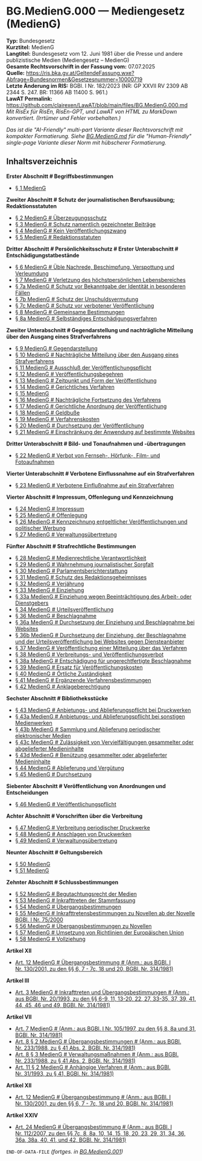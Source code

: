 # BG.MedienG.000 — Mediengesetz (MedienG)
**Typ:** Bundesgesetz  
**Kurztitel:** MedienG  
**Langtitel:** Bundesgesetz vom 12. Juni 1981 über die Presse und andere publizistische Medien (Mediengesetz – MedienG)  
**Gesamte Rechtsvorschrift in der Fassung vom:** 07.07.2025  
**Quelle:** https://ris.bka.gv.at/GeltendeFassung.wxe?Abfrage=Bundesnormen&Gesetzesnummer=10000719  
**Letzte Änderung im RIS:** BGBl. I Nr. 182/2023 (NR: GP XXVII RV 2309 AB 2344 S. 247. BR: 11366 AB 11400 S. 961.)  
**LawAT Permalink:** https://github.com/clairexen/LawAT/blob/main/files/BG.MedienG.000.md  
*Mit RisEx für RisEn, RisEn-GPT, und LawAT von HTML zu MarkDown konvertiert. (Irrtümer und Fehler vorbehalten.)*

*Das ist die "AI-Friendly" multi-part Variante dieser Rechtsvorschrift mit kompakter Formatierung. Siehe [BG.MedienG.md](BG.MedienG.md) für die "Human-Friendly" single-page Variante dieser Norm mit hübscherer Formatierung.*

## Inhaltsverzeichnis

**Erster Abschnitt # Begriffsbestimmungen**  
* [§ 1 MedienG](BG.MedienG.001.md#-1-medieng)

**Zweiter Abschnitt # Schutz der journalistischen Berufsausübung; Redaktionsstatuten**  
* [§ 2 MedienG # Überzeugungsschutz](BG.MedienG.001.md#-2-medieng--überzeugungsschutz)  
* [§ 3 MedienG # Schutz namentlich gezeichneter Beiträge](BG.MedienG.001.md#-3-medieng--schutz-namentlich-gezeichneter-beiträge)  
* [§ 4 MedienG # Kein Veröffentlichungszwang](BG.MedienG.001.md#-4-medieng--kein-veröffentlichungszwang)  
* [§ 5 MedienG # Redaktionsstatuten](BG.MedienG.001.md#-5-medieng--redaktionsstatuten)

**Dritter Abschnitt # Persönlichkeitsschutz # Erster Unterabschnitt # Entschädigungstatbestände**  
* [§ 6 MedienG # Üble Nachrede, Beschimpfung, Verspottung und Verleumdung](BG.MedienG.001.md#-6-medieng--üble-nachrede-beschimpfung-verspottung-und-verleumdung)  
* [§ 7 MedienG # Verletzung des höchstpersönlichen Lebensbereiches](BG.MedienG.001.md#-7-medieng--verletzung-des-höchstpersönlichen-lebensbereiches)  
* [§ 7a MedienG # Schutz vor Bekanntgabe der Identität in besonderen Fällen](BG.MedienG.001.md#-7a-medieng--schutz-vor-bekanntgabe-der-identität-in-besonderen-fällen)  
* [§ 7b MedienG # Schutz der Unschuldsvermutung](BG.MedienG.001.md#-7b-medieng--schutz-der-unschuldsvermutung)  
* [§ 7c MedienG # Schutz vor verbotener Veröffentlichung](BG.MedienG.001.md#-7c-medieng--schutz-vor-verbotener-veröffentlichung)  
* [§ 8 MedienG # Gemeinsame Bestimmungen](BG.MedienG.001.md#-8-medieng--gemeinsame-bestimmungen)  
* [§ 8a MedienG # Selbständiges Entschädigungsverfahren](BG.MedienG.001.md#-8a-medieng--selbständiges-entschädigungsverfahren)

**Zweiter Unterabschnitt # Gegendarstellung und nachträgliche Mitteilung über den Ausgang eines Strafverfahrens**  
* [§ 9 MedienG # Gegendarstellung](BG.MedienG.002.md#-9-medieng--gegendarstellung)  
* [§ 10 MedienG # Nachträgliche Mitteilung über den Ausgang eines Strafverfahrens](BG.MedienG.002.md#-10-medieng--nachträgliche-mitteilung-über-den-ausgang-eines-strafverfahrens)  
* [§ 11 MedienG # Ausschluß der Veröffentlichungspflicht](BG.MedienG.002.md#-11-medieng--ausschluß-der-veröffentlichungspflicht)  
* [§ 12 MedienG # Veröffentlichungsbegehren](BG.MedienG.002.md#-12-medieng--veröffentlichungsbegehren)  
* [§ 13 MedienG # Zeitpunkt und Form der Veröffentlichung](BG.MedienG.002.md#-13-medieng--zeitpunkt-und-form-der-veröffentlichung)  
* [§ 14 MedienG # Gerichtliches Verfahren](BG.MedienG.002.md#-14-medieng--gerichtliches-verfahren)  
* [§ 15 MedienG](BG.MedienG.002.md#-15-medieng)  
* [§ 16 MedienG # Nachträgliche Fortsetzung des Verfahrens](BG.MedienG.002.md#-16-medieng--nachträgliche-fortsetzung-des-verfahrens)  
* [§ 17 MedienG # Gerichtliche Anordnung der Veröffentlichung](BG.MedienG.002.md#-17-medieng--gerichtliche-anordnung-der-veröffentlichung)  
* [§ 18 MedienG # Geldbuße](BG.MedienG.002.md#-18-medieng--geldbuße)  
* [§ 19 MedienG # Verfahrenskosten](BG.MedienG.002.md#-19-medieng--verfahrenskosten)  
* [§ 20 MedienG # Durchsetzung der Veröffentlichung](BG.MedienG.002.md#-20-medieng--durchsetzung-der-veröffentlichung)  
* [§ 21 MedienG # Einschränkung der Anwendung auf bestimmte Websites](BG.MedienG.002.md#-21-medieng--einschränkung-der-anwendung-auf-bestimmte-websites)

**Dritter Unterabschnitt # Bild- und Tonaufnahmen und -übertragungen**  
* [§ 22 MedienG # Verbot von Fernseh-, Hörfunk-, Film- und Fotoaufnahmen](BG.MedienG.002.md#-22-medieng--verbot-von-fernseh--hörfunk--film--und-fotoaufnahmen)

**Vierter Unterabschnitt # Verbotene Einflussnahme auf ein Strafverfahren**  
* [§ 23 MedienG # Verbotene Einflußnahme auf ein Strafverfahren](BG.MedienG.002.md#-23-medieng--verbotene-einflußnahme-auf-ein-strafverfahren)

**Vierter Abschnitt # Impressum, Offenlegung und Kennzeichnung**  
* [§ 24 MedienG # Impressum](BG.MedienG.003.md#-24-medieng--impressum)  
* [§ 25 MedienG # Offenlegung](BG.MedienG.003.md#-25-medieng--offenlegung)  
* [§ 26 MedienG # Kennzeichnung entgeltlicher Veröffentlichungen und politischer Werbung](BG.MedienG.003.md#-26-medieng--kennzeichnung-entgeltlicher-veröffentlichungen-und-politischer-werbung)  
* [§ 27 MedienG # Verwaltungsübertretung](BG.MedienG.003.md#-27-medieng--verwaltungsübertretung)

**Fünfter Abschnitt # Strafrechtliche Bestimmungen**  
* [§ 28 MedienG # Medienrechtliche Verantwortlichkeit](BG.MedienG.004.md#-28-medieng--medienrechtliche-verantwortlichkeit)  
* [§ 29 MedienG # Wahrnehmung journalistischer Sorgfalt](BG.MedienG.004.md#-29-medieng--wahrnehmung-journalistischer-sorgfalt)  
* [§ 30 MedienG # Parlamentsberichterstattung](BG.MedienG.004.md#-30-medieng--parlamentsberichterstattung)  
* [§ 31 MedienG # Schutz des Redaktionsgeheimnisses](BG.MedienG.004.md#-31-medieng--schutz-des-redaktionsgeheimnisses)  
* [§ 32 MedienG # Verjährung](BG.MedienG.004.md#-32-medieng--verjährung)  
* [§ 33 MedienG # Einziehung](BG.MedienG.004.md#-33-medieng--einziehung)  
* [§ 33a MedienG # Einziehung wegen Beeinträchtigung des Arbeit- oder Dienstgebers](BG.MedienG.004.md#-33a-medieng--einziehung-wegen-beeinträchtigung-des-arbeit--oder-dienstgebers)  
* [§ 34 MedienG # Urteilsveröffentlichung](BG.MedienG.004.md#-34-medieng--urteilsveröffentlichung)  
* [§ 36 MedienG # Beschlagnahme](BG.MedienG.004.md#-36-medieng--beschlagnahme)  
* [§ 36a MedienG # Durchsetzung der Einziehung und Beschlagnahme bei Websites](BG.MedienG.004.md#-36a-medieng--durchsetzung-der-einziehung-und-beschlagnahme-bei-websites)  
* [§ 36b MedienG # Durchsetzung der Einziehung, der Beschlagnahme und der Urteilsveröffentlichung bei Websites gegen Diensteanbieter](BG.MedienG.004.md#-36b-medieng--durchsetzung-der-einziehung-der-beschlagnahme-und-der-urteilsveröffentlichung-bei-websites-gegen-diensteanbieter)  
* [§ 37 MedienG # Veröffentlichung einer Mitteilung über das Verfahren](BG.MedienG.004.md#-37-medieng--veröffentlichung-einer-mitteilung-über-das-verfahren)  
* [§ 38 MedienG # Verbreitungs- und Veröffentlichungsverbot](BG.MedienG.004.md#-38-medieng--verbreitungs--und-veröffentlichungsverbot)  
* [§ 38a MedienG # Entschädigung für ungerechtfertigte Beschlagnahme](BG.MedienG.004.md#-38a-medieng--entschädigung-für-ungerechtfertigte-beschlagnahme)  
* [§ 39 MedienG # Ersatz für Veröffentlichungskosten](BG.MedienG.004.md#-39-medieng--ersatz-für-veröffentlichungskosten)  
* [§ 40 MedienG # Örtliche Zuständigkeit](BG.MedienG.004.md#-40-medieng--örtliche-zuständigkeit)  
* [§ 41 MedienG # Ergänzende Verfahrensbestimmungen](BG.MedienG.004.md#-41-medieng--ergänzende-verfahrensbestimmungen)  
* [§ 42 MedienG # Anklageberechtigung](BG.MedienG.004.md#-42-medieng--anklageberechtigung)

**Sechster Abschnitt # Bibliotheksstücke**  
* [§ 43 MedienG # Anbietungs- und Ablieferungspflicht bei Druckwerken](BG.MedienG.005.md#-43-medieng--anbietungs--und-ablieferungspflicht-bei-druckwerken)  
* [§ 43a MedienG # Anbietungs- und Ablieferungspflicht bei sonstigen Medienwerken](BG.MedienG.005.md#-43a-medieng--anbietungs--und-ablieferungspflicht-bei-sonstigen-medienwerken)  
* [§ 43b MedienG # Sammlung und Ablieferung periodischer elektronischer Medien](BG.MedienG.005.md#-43b-medieng--sammlung-und-ablieferung-periodischer-elektronischer-medien)  
* [§ 43c MedienG # Zulässigkeit von Vervielfältigungen gesammelter oder abgelieferter Medieninhalte](BG.MedienG.005.md#-43c-medieng--zulässigkeit-von-vervielfältigungen-gesammelter-oder-abgelieferter-medieninhalte)  
* [§ 43d MedienG # Benützung gesammelter oder abgelieferter Medieninhalte](BG.MedienG.005.md#-43d-medieng--benützung-gesammelter-oder-abgelieferter-medieninhalte)  
* [§ 44 MedienG # Ablieferung und Vergütung](BG.MedienG.005.md#-44-medieng--ablieferung-und-vergütung)  
* [§ 45 MedienG # Durchsetzung](BG.MedienG.005.md#-45-medieng--durchsetzung)

**Siebenter Abschnitt # Veröffentlichung von Anordnungen und Entscheidungen**  
* [§ 46 MedienG # Veröffentlichungspflicht](BG.MedienG.005.md#-46-medieng--veröffentlichungspflicht)

**Achter Abschnitt # Vorschriften über die Verbreitung**  
* [§ 47 MedienG # Verbreitung periodischer Druckwerke](BG.MedienG.005.md#-47-medieng--verbreitung-periodischer-druckwerke)  
* [§ 48 MedienG # Anschlagen von Druckwerken](BG.MedienG.005.md#-48-medieng--anschlagen-von-druckwerken)  
* [§ 49 MedienG # Verwaltungsübertretung](BG.MedienG.005.md#-49-medieng--verwaltungsübertretung)

**Neunter Abschnitt # Geltungsbereich**  
* [§ 50 MedienG](BG.MedienG.005.md#-50-medieng)  
* [§ 51 MedienG](BG.MedienG.005.md#-51-medieng)

**Zehnter Abschnitt # Schlussbestimmungen**  
* [§ 52 MedienG # Begutachtungsrecht der Medien](BG.MedienG.006.md#-52-medieng--begutachtungsrecht-der-medien)  
* [§ 53 MedienG # Inkrafttreten der Stammfassung](BG.MedienG.006.md#-53-medieng--inkrafttreten-der-stammfassung)  
* [§ 54 MedienG # Übergangsbestimmungen](BG.MedienG.006.md#-54-medieng--übergangsbestimmungen)  
* [§ 55 MedienG # Inkrafttretensbestimmungen zu Novellen ab der Novelle BGBl. I Nr. 75/2000](BG.MedienG.006.md#-55-medieng--inkrafttretensbestimmungen-zu-novellen-ab-der-novelle-bgbl-i-nr-752000)  
* [§ 56 MedienG # Übergangsbestimmungen zu Novellen](BG.MedienG.006.md#-56-medieng--übergangsbestimmungen-zu-novellen)  
* [§ 57 MedienG # Umsetzung von Richtlinien der Europäischen Union](BG.MedienG.006.md#-57-medieng--umsetzung-von-richtlinien-der-europäischen-union)  
* [§ 58 MedienG # Vollziehung](BG.MedienG.006.md#-58-medieng--vollziehung)

**Artikel XII**  
* [Art. 12 MedienG # Übergangsbestimmung # (Anm.: aus BGBl. I Nr. 130/2001, zu den §§ 6, 7 - 7c, 18 und 20, BGBl. Nr. 314/1981)](BG.MedienG.006.md#art-12-medieng--übergangsbestimmung--anm-aus-bgbl-i-nr-1302001-zu-den--6-7---7c-18-und-20-bgbl-nr-3141981)

**Artikel III**  
* [Art. 3 MedienG # Inkrafttreten und Übergangsbestimmungen # (Anm.: aus BGBl. Nr. 20/1993, zu den §§ 6-9, 11, 13-20, 22, 27, 33-35, 37, 39, 41, 44, 45, 46 und 49, BGBl. Nr. 314/1981)](BG.MedienG.006.md#art-3-medieng--inkrafttreten-und-übergangsbestimmungen--anm-aus-bgbl-nr-201993-zu-den--6-9-11-13-20-22-27-33-35-37-39-41-44-45-46-und-49-bgbl-nr-3141981)

**Artikel VII**  
* [Art. 7 MedienG # (Anm.: aus BGBl. I Nr. 105/1997, zu den §§ 8, 8a und 31, BGBl. Nr. 314/1981)](BG.MedienG.006.md#art-7-medieng--anm-aus-bgbl-i-nr-1051997-zu-den--8-8a-und-31-bgbl-nr-3141981)  
* [Art. 8 § 2 MedienG # Übergangsbestimmungen # (Anm.: aus BGBl. Nr. 233/1988, zu § 41 Abs. 2, BGBl. Nr. 314/1981)](BG.MedienG.006.md#art-8--2-medieng--übergangsbestimmungen--anm-aus-bgbl-nr-2331988-zu--41-abs-2-bgbl-nr-3141981)  
* [Art. 8 § 3 MedienG # Verwaltungsmaßnahmen # (Anm.: aus BGBl. Nr. 233/1988, zu § 41 Abs. 2, BGBl. Nr. 314/1981)](BG.MedienG.006.md#art-8--3-medieng--verwaltungsmaßnahmen--anm-aus-bgbl-nr-2331988-zu--41-abs-2-bgbl-nr-3141981)  
* [Art. 11 § 2 MedienG # Anhängige Verfahren # (Anm.: aus BGBl. Nr. 31/1993, zu § 41, BGBl. Nr. 314/1981)](BG.MedienG.006.md#art-11--2-medieng--anhängige-verfahren--anm-aus-bgbl-nr-311993-zu--41-bgbl-nr-3141981)

**Artikel XII**  
* [Art. 12 MedienG # Übergangsbestimmung # (Anm.: aus BGBl. I Nr. 130/2001, zu den §§ 6, 7 - 7c, 18 und 20, BGBl. Nr. 314/1981)](BG.MedienG.006.md#art-12-medieng--übergangsbestimmung--anm-aus-bgbl-i-nr-1302001-zu-den--6-7---7c-18-und-20-bgbl-nr-3141981)

**Artikel XXIV**  
* [Art. 24 MedienG # Übergangsbestimmung # (Anm.: aus BGBl. I Nr. 112/2007, zu den §§ 7c, 8, 8a, 10, 14, 15, 18, 20, 23, 29, 31, 34, 36, 36a, 38a, 40, 41, und 42, BGBl. Nr. 314/1981)](BG.MedienG.006.md#art-24-medieng--übergangsbestimmung--anm-aus-bgbl-i-nr-1122007-zu-den--7c-8-8a-10-14-15-18-20-23-29-31-34-36-36a-38a-40-41-und-42-bgbl-nr-3141981)

`END-OF-DATA-FILE` *(fortges. in [BG.MedienG.001](BG.MedienG.001.md))*

